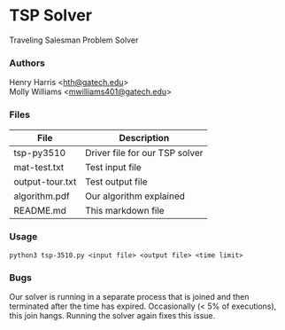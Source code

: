 # TSP Solver
Traveling Salesman Problem Solver

### Authors
Henry Harris \<<hth@gatech.edu>\> <br>
Molly Williams \<<mwilliams401@gatech.edu>\>

### Files
|  File 	|  Description |
|--- |--- |
| tsp-py3510 | Driver file for our TSP solver |
| mat-test.txt | Test input file |
| output-tour.txt | Test output file |
| algorithm.pdf | Our algorithm explained |
| README.md | This markdown file |

### Usage
```
python3 tsp-3510.py <input file> <output file> <time limit>
```

### Bugs
Our solver is running in a separate process that is joined and then terminated after the time has expired. Occasionally (< 5% of executions), this join hangs. Running the solver again fixes this issue.

